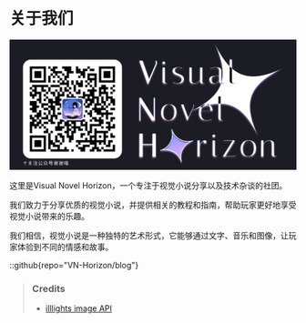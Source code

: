# 关于我们


![logo](./images/poster.png)

这里是Visual Novel Horizon，一个专注于视觉小说分享以及技术杂谈的社团。

我们致力于分享优质的视觉小说，并提供相关的教程和指南，帮助玩家更好地享受视觉小说带来的乐趣。

我们相信，视觉小说是一种独特的艺术形式，它能够通过文字、音乐和图像，让玩家体验到不同的情感和故事。


::github{repo="VN-Horizon/blog"}

> ### Credits
> - [illlights image API](https://api.illlights.com/)
